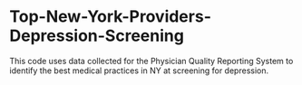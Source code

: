 # Top-New-York-Providers-Depression-Screening
This code uses data collected for the Physician Quality Reporting System to identify the best medical practices in NY at screening for depression. 
